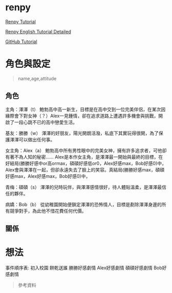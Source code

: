 # renpy

[Renpy Tutorial](https://www.bianalyst-gt.com/post/renpy-tutorial-for-beginners)

[Renpy English Tutorial Detailed](https://www.youtube.com/watch?v=ZcqJFBKPubY&list=PLJgbnTkC4bkCj2_8ZUg1o4CafLcRH0rAX&index=3)

[GitHub Tutorial](https://www.youtube.com/watch?v=Luu7V9Nx1EM)

# 角色與設定
>name,age,attitude

## 角色

主角：澤澤（t）
鮑勃高中高一新生，目標是在高中交到一位完美伴侶，在某次因緣際會下對女神（？）Alex一見鍾情，卻在追求道路上遭遇許多機會與挑戰，開啟了一段心跳不已的高中戀愛生活。

基友：勝勝（w）
澤澤的好朋友，陽光開朗活潑，私底下其實玩得很開，為了保護澤澤可以做出任何事。

女主角：Alex（a）
鮑勃高中所有男性眼中的完美女神，擁有許多追求者，可他卻有著不為人知的秘密……
Alex是本作女主角，是澤澤最一開始與最終的目標，在好結局(勝勝好感中or高ormax，碩碩好感低or0，Alex好感max，Bob好感0)中，Alex會與澤澤在一起，但卻永遠失去了臉上的笑容。真結局(勝勝好感max，碩碩好感max，Alex好感max，Bob好感0)中，

青梅：碩碩（s）
澤澤的兒時玩伴，與澤澤感情很好，待人體貼溫柔，是澤澤最信任的夥伴。

病嬌：Bob（b）
從幼稚園開始便鎖定澤澤的恐怖情人，目標是剷除澤澤身邊的所有競爭對手，為此他不惜花費任何代價。


## 關係

# 想法
事件順序表:
初入校園
餅乾送誰
勝勝好感劇情
Alex好感劇情
碩碩好感劇情
Bob好感劇情






>參考資料
